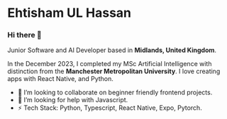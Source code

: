 # Ehtisham UL Hassan

### Hi there 👋
Junior Software and AI Developer based in **Midlands, United Kingdom**.

In the December 2023, I completed my MSc Artificial Intelligence with distinction from the **Manchester Metropolitan University**. I love creating apps with React Native, and Python.
- 👯 I’m looking to collaborate on beginner friendly frontend projects.
- 🤔 I’m looking for help with Javascript.
- ⚡ Tech Stack: Python, Typescript, React Native, Expo, Pytorch.
